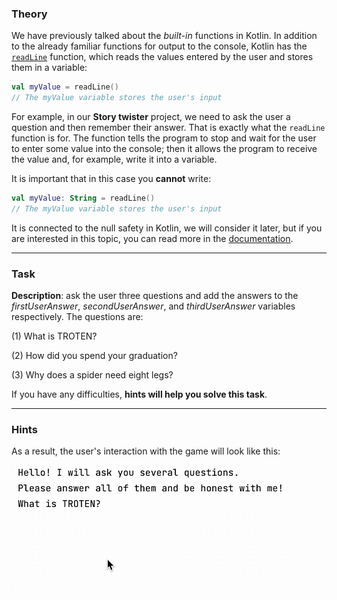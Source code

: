 ### Theory

We have previously talked about the _built-in_ functions in Kotlin. 
In addition to the already familiar functions for output to the console, 
Kotlin has the [`readLine`](https://kotlinlang.org/api/latest/jvm/stdlib/kotlin.io/read-line.html#readline) function, which reads the values entered by the user and stores them in a variable:

```kotlin
val myValue = readLine()
// The myValue variable stores the user's input
```

For example, in our **Story twister** project, 
we need to ask the user a question and then remember their answer. 
That is exactly what the `readLine` function is for. 
The function tells the program to stop and wait for 
the user to enter some value into the console; then it allows the program to receive the value and, for example, write it into a variable.

It is important that in this case you **cannot** write:
```kotlin
val myValue: String = readLine()
// The myValue variable stores the user's input
```
It is connected to the null safety in Kotlin, we will consider it later, but if you are interested in this topic, you can read more in the [documentation](https://kotlinlang.org/docs/null-safety.html).
___

### Task

**Description**: ask the user three questions and add the answers 
to the _firstUserAnswer_, _secondUserAnswer_, and _thirdUserAnswer_ variables respectively.
The questions are:

(1) What is TROTEN?

(2) How did you spend your graduation?

(3) Why does a spider need eight legs?

If you have any difficulties, **hints will help you solve this task**.

----

### Hints

<div class="hint" title="Clarification">

As a result, the user's interaction with the game will look like this:

![User interaction example](../../../utils/src/main/resources/images/part1/TheFirstDateWithProgramming/user_input.gif "User interaction example")

</div>
